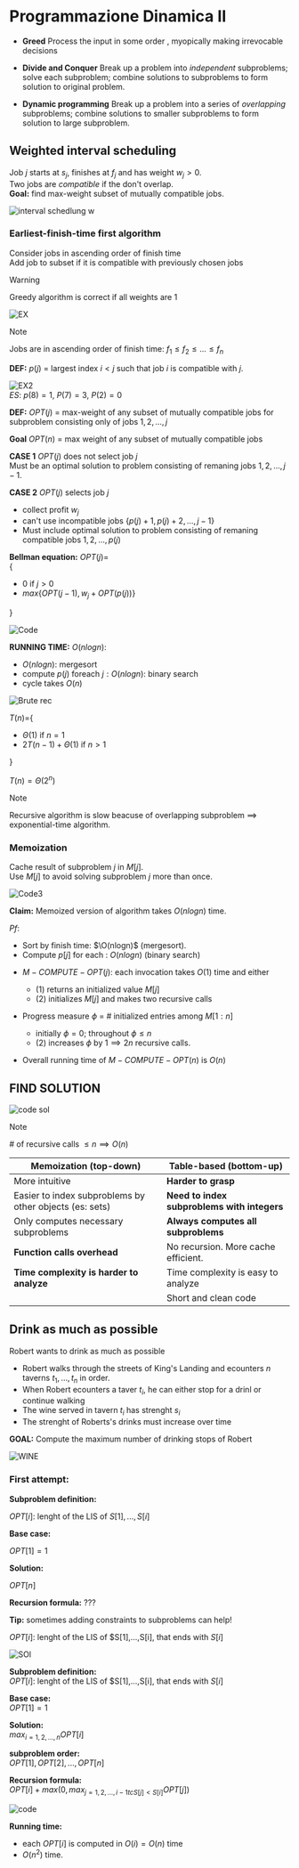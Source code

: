 # Programmazione Dinamica II  

+ **Greed** Process the input in some order , myopically making irrevocable decisions  

+ **Divide and Conquer** Break up a problem into *independent* subproblems; solve each subproblem; combine solutions to subproblems to form solution to original problem.  

+ **Dynamic programming** Break up a problem into a series of *overlapping* subproblems; combine solutions to smaller subproblems to form solution to large subproblem.  

## Weighted interval scheduling  
Job $j$ starts at $s_j$, finishes at $f_j$ and has weight $w_j>0$.  
Two jobs are *compatible* if the don't overlap.  
**Goal:** find max-weight subset of mutually compatible jobs.  

![interval schedlung w](./Screen/w_int_sched.png)  

### Earliest-finish-time first algorithm  

Consider jobs in ascending order of finish time  
Add job to subset if it is compatible with previously chosen jobs  

>[!WARNING]  
Greedy algorithm is correct if all weights are 1  

![EX](./Screen/early_w_int_sched.png)    


>[!NOTE]  
Jobs are in ascending order of finish time: $f_1 \leq f_2 \leq ... \leq f_n$  

**DEF:**  $p(j)$ = largest index $i < j$ such that job $i$ is compatible with $j$.  

![EX2](./Screen/ex_early_w_int_sched.png)  
*ES*: $p(8)=1$, $P(7)=3$, $P(2)=0$  

**DEF:** $OPT(j)$ = max-weight of any subset of mutually compatible jobs for subproblem consisting only of jobs $1,2,...,j$  

**Goal** $OPT(n)$ = max weight of any subset of mutually compatible jobs  

**CASE 1** $OPT(j)$ does not select job $j$  
Must be an optimal solution to problem consisting of remaning jobs $1,2,...,j-1$.  

**CASE 2** $OPT(j)$ selects job $j$  
+ collect profit $w_j$  
+ can't use incompatible jobs $\{ p(j)+1, p(j)+2,...,j-1 \}$  
+ Must include optimal solution to problem consisting of remaning compatible jobs $1,2,...,p(j)$  

**Bellman equation:** $OPT(j)$=  
{  


+ $0$ if $j>0$  
+ $max\{ OPT(j-1),w_j+OPT(p(j)) \}$

}

![Code](./Screen/bottom_code_w_int_sched.png)  

**RUNNING TIME:** $O(nlogn)$:  

+ $O(nlogn)$: mergesort  
+ compute $p(j)$ foreach $j: O(nlogn)$: binary search  
+ cycle takes $O(n)$  

![Brute rec](./Screen/rec_brut_code_w_int_sched.png)  

$T(n)$={  

+ $\Theta(1)$ if $n = 1$  
+ $2T(n-1)+\Theta(1)$  if $n>1$

}  

$T(n)=\Theta(2^n$)   

>[!NOTE]  
>Recursive algorithm is slow beacuse of overlapping subproblem $\implies$ exponential-time algorithm.  

### Memoization  

Cache result of subproblem $j$ in $M[j]$.  
Use $M[j]$ to avoid solving subproblem $j$ more than once.  

![Code3](./Screen/rec_mem_code_w_int_sched.png)  

**Claim:**  Memoized version of algorithm takes $O(nlogn)$ time.  

*Pf*:  
+ Sort by finish time: $\O(nlogn)$ (mergesort).  
+ Compute $p[j]$ for each : $O(nlogn)$ (binary search)  

- $M-COMPUTE-OPT(j):$ each invocation takes $O(1)$ time and either  
  - (1) returns an initialized value $M[j]$  
  - (2) initializes $M[j]$ and makes two recursive calls   

- Progress measure $\phi$ = # initialized entries among $M[1:n]$  
  - initially $\phi =0$; throughout $\phi \le n$  
  - (2) increases $\phi$ by $1 \implies 2n$ recursive calls.  
+ Overall running time of $M-COMPUTE-OPT(n)$ is $O(n)$  

## FIND SOLUTION  

![code sol](./Screen/find_sol_code_w_int_sched.png)  

>[!NOTE]  
> \# of recursive calls $\le n \implies O(n)$  



| Memoization (top-down) | Table-based (bottom-up) |
|----------|----------|
| More intuitive   | **Harder to grasp**        |
| Easier to index subproblems by  other objects (es: sets)| **Need to index subproblems with integers**        |
| Only computes necessary subproblems   | **Always computes all subproblems**        |  
|**Function calls overhead** | No recursion. More cache efficient. |  
|**Time complexity is harder to analyze** | Time complexity is easy to analyze|  
|  |  Short and clean code |  

## Drink as much as possible  

Robert wants to drink as much as possible  

+ Robert walks through the streets of King's Landing and ecounters $n$ taverns $t_1,...,t_n$ in order.  
+ When Robert ecounters a taver $t_i$, he can either stop for a drinl or continue walking  
+ The wine served in tavern $t_i$ has strenght $s_i$  
+ The strenght of Roberts's drinks must increase over time  

**GOAL:** Compute the maximum number of drinking stops of Robert  

![WINE](./Screen/exwine.png)  


### First attempt:  
**Subproblem definition:**  

$OPT[i]$: lenght of the LIS of $S[1],...,S[i]$  

**Base case:**  

$OPT[1]=1$  

**Solution:**  

$OPT[n]$  

**Recursion formula:** $???$  

**Tip:** sometimes adding constraints to subproblems can help!  

$OPT[i]$: lenght of the LIS of $S[1],...,S[i], that ends with $S[i]$  

![SOl](./Screen/solexwine.png)  

**Subproblem definition:**  
$OPT[i]$: lenght of the LIS of $S[1],...,S[i], that ends with $S[i]$  

**Base case:**  
$OPT[1]=1$  

**Solution:**  
$max_{i=1,2,...,n}OPT[i]$  

**subproblem order:**  
$OPT[1],OPT[2],...,OPT[n]$  

**Recursion formula:**  
$OPT[i] + max(0,max_{j=1,2,...,i-1 tc S[j]<S[i]} OPT[j])$

![code](./Screen/codesolexwine.png)  

**Running time:**  
+ each $OPT[i]$ is computed in $O(i)=O(n)$ time  
+ $O(n^2)$ time.  



